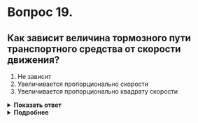 # Вопрос 19.

## Как зависит величина тормозного пути транспортного средства от скорости движения?

1. Не зависит
2. Увеличивается пропорционально скорости
3. Увеличивается пропорционально квадрату скорости

<details>
<summary><b>Показать ответ</b></summary>
Правильный ответ: 3
</details>
<details>
<summary><b>Подробнее</b></summary>
Величина тормозного пути находится в зависимости от квадрата скорости. Так, при увеличении скорости в два раза, величина тормозного пути возрастет в четыре раза, а при увеличении скорости в три раза – тормозной путь возрастет в девять раз.
(«Техника управления автомобилем»)
</details>